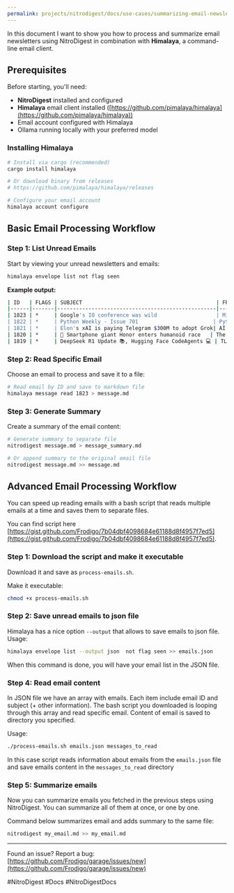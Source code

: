 ```yaml
---
permalink: projects/nitrodigest/docs/use-cases/summarizing-email-newsletters
---
```

In this document I want to show you how to process and summarize email newsletters using NitroDigest in combination with **Himalaya**, a command-line email client.
## Prerequisites

Before starting, you'll need:

- **NitroDigest** installed and configured
- **Himalaya** email client installed ([https://github.com/pimalaya/himalaya](https://github.com/pimalaya/himalaya))
- Email account configured with Himalaya
- Ollama running locally with your preferred model

### Installing Himalaya

```bash
# Install via cargo (recommended)
cargo install himalaya

# Or download binary from releases
# https://github.com/pimalaya/himalaya/releases

# Configure your email account
himalaya account configure
```

## Basic Email Processing Workflow

### Step 1: List Unread Emails

Start by viewing your unread newsletters and emails:

```bash
himalaya envelope list not flag seen
```

**Example output:**

```bash
| ID   | FLAGS | SUBJECT                                           | FROM                    | DATE                    |
|------|-------|---------------------------------------------------|-------------------------|-------------------------|
| 1823 | *     | Google's IO conference was wild                   | Mindstream              | 2025-05-29 15:07+00:00 |
| 1822 | *     | Python Weekly - Issue 701                        | Python Weekly           | 2025-05-29 15:05+00:00 |
| 1821 | *     | Elon's xAI is paying Telegram $300M to adopt Grok| AI Valley               | 2025-05-29 14:54+00:00 |
| 1820 | *     | 🤖 Smartphone giant Honor enters humanoid race   | The Rundown Robotics    | 2025-05-29 14:32+00:00 |
| 1819 | *     | DeepSeek R1 Update 📚, Hugging Face CodeAgents 💻 | TLDR AI                 | 2025-05-29 13:26+00:00 |
```

### Step 2: Read Specific Email

Choose an email to process and save it to a file:

```bash
# Read email by ID and save to markdown file
himalaya message read 1823 > message.md
```

### Step 3: Generate Summary

Create a summary of the email content:

```bash
# Generate summary to separate file
nitrodigest message.md > message_summary.md

# Or append summary to the original email file
nitrodigest message.md >> message.md
```

## Advanced Email Processing Workflow

You can speed up reading emails with a bash script that reads multiple emails at a time and saves them to separate files.

You can find script here [https://gist.github.com/Frodigo/7b04dbf4098684e61188d8f4957f7ed5](https://gist.github.com/Frodigo/7b04dbf4098684e61188d8f4957f7ed5).

### Step 1: Download the script and make it executable

Download it and save as `process-emails.sh`.

Make it executable:

```bash
chmod +x process-emails.sh
```

### Step 2: Save unread emails to json file

Himalaya has a nice option `--output` that allows to save emails to json file. Usage:

```bash
himalaya envelope list --output json  not flag seen >> emails.json
```

When this command is done, you will have your email list in the JSON file.

### Step 4: Read email content

In JSON file we have an array with emails. Each item include email ID and subject (+ other information).
The bash script you downloaded is looping through this array and read specific email.
Content of email is saved to directory you specified.

Usage:

```bash
./process-emails.sh emails.json messages_to_read
```

In this case script reads information about emails from the `emails.json` file and save emails content in the `messages_to_read` directory

### Step 5: Summarize emails

Now you can summarize emails you fetched in the previous steps using NitroDigest. You can summarize all of them at once, or one by one.

Command below summarizes email and adds summary to the same file:

```bash
nitrodigest my_email.md >> my_email.md
```

---

Found an issue? Report a bug: [https://github.com/Frodigo/garage/issues/new](https://github.com/Frodigo/garage/issues/new)

#NitroDigest #Docs #NitroDigestDocs
